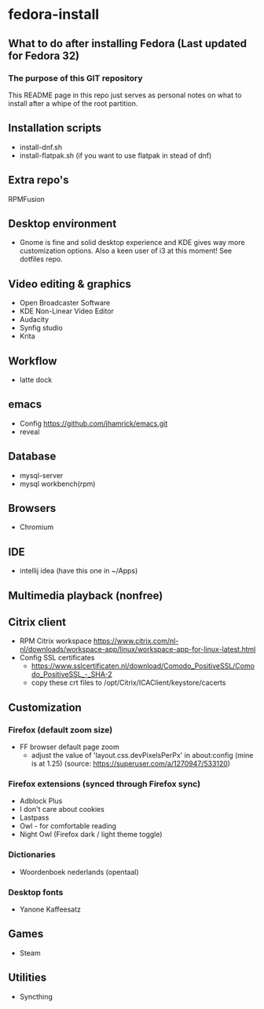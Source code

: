 # fedora-install 
## What to do after installing Fedora (Last updated for Fedora 32)
### The purpose of this GIT repository
This README page in this repo just serves as personal notes on what to install after a whipe of the root partition.

## Installation scripts
- install-dnf.sh
- install-flatpak.sh (if you want to use flatpak in stead of dnf)

## Extra repo's
RPMFusion

## Desktop environment 
- Gnome is fine and solid desktop experience and KDE gives way more customization 
 options. Also a keen user of i3 at this moment! See dotfiles repo.

## Video editing & graphics
- Open Broadcaster Software
- KDE Non-Linear Video Editor
- Audacity
- Synfig studio
- Krita

## Workflow
- latte dock

## emacs
* Config https://github.com/jhamrick/emacs.git
* reveal

## Database
* mysql-server
* mysql workbench(rpm)

## Browsers 
- Chromium

## IDE
* intellij idea (have this one in ~/Apps) 

## Multimedia playback (nonfree)

## Citrix client
- RPM Citrix workspace https://www.citrix.com/nl-nl/downloads/workspace-app/linux/workspace-app-for-linux-latest.html
- Config SSL certificates
  - https://www.sslcertificaten.nl/download/Comodo_PositiveSSL/Comodo_PositiveSSL_-_SHA-2
  - copy these crt files to /opt/Citrix/ICAClient/keystore/cacerts

## Customization
### Firefox (default zoom size)
- FF browser default page zoom 
  - adjust the value of 'layout.css.devPixelsPerPx' in about:config (mine is at 1.25) 
(source: https://superuser.com/a/1270947/533120)

### Firefox extensions (synced through Firefox sync)
- Adblock Plus
- I don't care about cookies
- Lastpass
- Owl - for comfortable reading
- Night Owl (Firefox dark / light theme toggle)

### Dictionaries
- Woordenboek nederlands (opentaal)

### Desktop fonts
- Yanone Kaffeesatz

## Games
- Steam

## Utilities
- Syncthing
